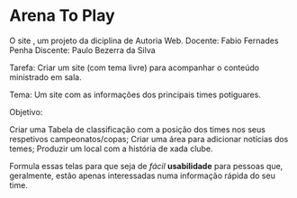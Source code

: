 # Arena To Play

O site ‚ um projeto da diciplina de Autoria Web.
Docente: Fabio Fernades Penha
Discente: Paulo Bezerra da Silva

Tarefa: Criar um site (com tema livre) para acompanhar o conteúdo ministrado em sala.

Tema: Um site com as informações dos principais times potiguares.

Objetivo: 

Criar uma Tabela de classificação com a posição dos times nos seus respetivos campeonatos/copas;
Criar uma área para adicionar notícias dos temes;
Produzir um local com a história de xada clube.

Formula essas telas para que seja de *fácil* **usabilidade** para pessoas que, geralmente, estão apenas interessadas numa informação rápida do seu time.
